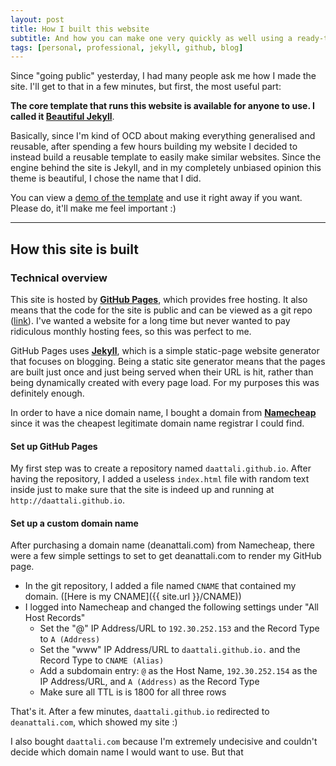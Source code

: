 ```yaml
---
layout: post
title: How I built this website
subtitle: And how you can make one very quickly as well using a ready-to-use template
tags: [personal, professional, jekyll, github, blog]
---
```


Since "going public" yesterday, I had many people ask me how I made the site.  I'll get to that in a few minutes, but first,
the most useful part:

**The core template that runs this website is available for anyone to use. I called it
[Beautiful Jekyll](https://github.com/daattali/beautiful-jekyll#readme)**.

Basically, since I'm kind of OCD about making everything generalised and reusable, after spending a few hours building my website
I decided to instead build a reusable template to easily make similar websites.  Since the engine behind the site is Jekyll,
and in my completely unbiased opinion this theme is beautiful, I chose the name that I did.  

You can view a [demo of the template](http://deanattali.com/beautiful-jekyll/) and use it right away if you want. Please do, it'll
make me feel important :)

---

## How this site is built

### Technical overview

This site is hosted by **[GitHub Pages](https://pages.github.com/)**, which provides free hosting. It also means that the code for
the site is public and can be viewed as a git repo ([link](https://github.com/daattali/daattali.github.io)). I've wanted
a website for a long time but never wanted to pay ridiculous monthly hosting fees, so this was perfect to me. 

GitHub Pages uses **[Jekyll](http://jekyllrb.com/)**, which is a simple static-page website generator that focuses on blogging.
Being a static site generator means that the pages are built just once and just being served when their URL is hit, rather
than being dynamically created with every page load.  For my purposes this was definitely enough.

In order to have a nice domain name, I bought a domain from **[Namecheap](https://www.namecheap.com/default.aspx?dir=outbound1)**
since it was the cheapest legitimate domain name registrar I could find.

#### Set up GitHub Pages

My first step was to create a repository named `daattali.github.io`.  After having the repository, I added a useless `index.html`
file with random text inside just to make sure that the site is indeed up and running at `http://daattali.github.io`.

#### Set up a custom domain name

After purchasing a domain name (deanattali.com) from Namecheap, there were a few simple settings to set to get deanattali.com to
render my GitHub page.

- In the git repository, I added a file named `CNAME` that contained my domain. ([Here is my CNAME]({{ site.url }}/CNAME))
- I logged into Namecheap and changed the following settings under "All Host Records"
  - Set the "@" IP Address/URL to `192.30.252.153` and the Record Type to `A (Address)`
  - Set the "www" IP Address/URL to `daattali.github.io.` and the Record Type to `CNAME (Alias)`
  - Add a subdomain entry: `@` as the Host Name, `192.30.252.154` as the IP Address/URL, and `A (Address)` as the Record Type
  - Make sure all TTL is is 1800 for all three rows

That's it.  After a few minutes, `daattali.github.io` redirected to `deanattali.com`, which showed my site :)

I also bought `daattali.com` because I'm extremely undecisive and couldn't decide which domain name I would want to use. But
that
